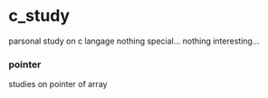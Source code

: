 # c_study

parsonal study on c langage
nothing special... nothing interesting...

### pointer
studies on pointer of array

